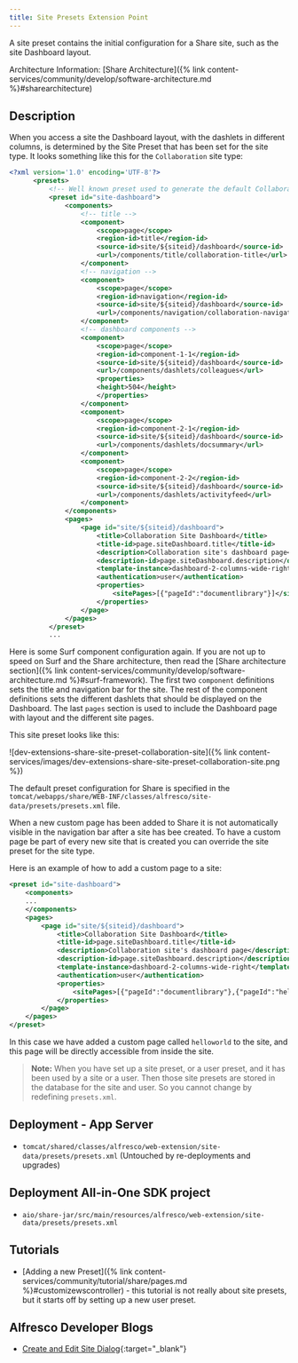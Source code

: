 ```yaml
---
title: Site Presets Extension Point
---
```


A site preset contains the initial configuration for a Share site, such as the site Dashboard layout.

Architecture Information: [Share Architecture]({% link content-services/community/develop/software-architecture.md %}#sharearchitecture)

## Description

When you access a site the Dashboard layout, with the dashlets in different columns, is determined by the Site Preset 
that has been set for the site type. It looks something like this for the `Collaboration` site type:

```xml
<?xml version='1.0' encoding='UTF-8'?>
      <presets>
          <!-- Well known preset used to generate the default Collaboration Site dashboard -->
          <preset id="site-dashboard">
              <components>         
                  <!-- title -->
                  <component>
                      <scope>page</scope>
                      <region-id>title</region-id>
                      <source-id>site/${siteid}/dashboard</source-id>
                      <url>/components/title/collaboration-title</url>
                  </component>
                  <!-- navigation -->
                  <component>
                      <scope>page</scope>
                      <region-id>navigation</region-id>
                      <source-id>site/${siteid}/dashboard</source-id>
                      <url>/components/navigation/collaboration-navigation</url>
                  </component>
                  <!-- dashboard components -->
                  <component>
                      <scope>page</scope>
                      <region-id>component-1-1</region-id>
                      <source-id>site/${siteid}/dashboard</source-id>
                      <url>/components/dashlets/colleagues</url>
                      <properties>
                      <height>504</height>
                      </properties>
                  </component>
                  <component>
                      <scope>page</scope>
                      <region-id>component-2-1</region-id>
                      <source-id>site/${siteid}/dashboard</source-id>
                      <url>/components/dashlets/docsummary</url>
                  </component>
                  <component>
                      <scope>page</scope>
                      <region-id>component-2-2</region-id>
                      <source-id>site/${siteid}/dashboard</source-id>
                      <url>/components/dashlets/activityfeed</url>
                  </component>
              </components>
              <pages>
                  <page id="site/${siteid}/dashboard">
                      <title>Collaboration Site Dashboard</title>
                      <title-id>page.siteDashboard.title</title-id>
                      <description>Collaboration site's dashboard page</description>
                      <description-id>page.siteDashboard.description</description-id>
                      <template-instance>dashboard-2-columns-wide-right</template-instance>
                      <authentication>user</authentication>
                      <properties>
                          <sitePages>[{"pageId":"documentlibrary"}]</sitePages>
                      </properties>
                  </page>
              </pages>
          </preset>
          ...    
```

Here is some Surf component configuration again. If you are not up to speed on Surf and the Share architecture, then 
read the [Share architecture section]({% link content-services/community/develop/software-architecture.md %}#surf-framework). 
The first two `component` definitions sets the title and navigation bar for the site. The rest of the component 
definitions sets the different dashlets that should be displayed on the Dashboard. The last `pages` section is used to 
include the Dashboard page with layout and the different site pages.

This site preset looks like this:

![dev-extensions-share-site-preset-collaboration-site]({% link content-services/images/dev-extensions-share-site-preset-collaboration-site.png %})

The default preset configuration for Share is specified in the `tomcat/webapps/share/WEB-INF/classes/alfresco/site-data/presets/presets.xml` file.

When a new custom page has been added to Share it is not automatically visible in the navigation bar after a site has 
bee created. To have a custom page be part of every new site that is created you can override the site preset for the site type.

Here is an example of how to add a custom page to a site:

```xml
<preset id="site-dashboard">
    <components>         
    ...
    </components>
    <pages>
        <page id="site/${siteid}/dashboard">
            <title>Collaboration Site Dashboard</title>
            <title-id>page.siteDashboard.title</title-id>
            <description>Collaboration site's dashboard page</description>
            <description-id>page.siteDashboard.description</description-id>
            <template-instance>dashboard-2-columns-wide-right</template-instance>
            <authentication>user</authentication>
            <properties>
                <sitePages>[{"pageId":"documentlibrary"},{"pageId":"helloworld"}]</sitePages>
            </properties>
        </page>
    </pages>
</preset>
```

In this case we have added a custom page called `helloworld` to the site, and this page will be directly accessible from inside the site.

>**Note:** When you have set up a site preset, or a user preset, and it has been used by a site or a user. Then those site presets are stored in the database for the site and user. So you cannot change by redefining `presets.xml`.

## Deployment - App Server

* `tomcat/shared/classes/alfresco/web-extension/site-data/presets/presets.xml` (Untouched by re-deployments and upgrades)

## Deployment All-in-One SDK project

* `aio/share-jar/src/main/resources/alfresco/web-extension/site-data/presets/presets.xml`

## Tutorials

* [Adding a new Preset]({% link content-services/community/tutorial/share/pages.md %}#customizewscontroller) - this tutorial is not really about site presets, but it starts off by setting up a new user preset.

## Alfresco Developer Blogs

* [Create and Edit Site Dialog](https://hub.alfresco.com/t5/alfresco-content-services-blog/create-and-edit-site-dialog-customization-with-aikau/ba-p/292994){:target="_blank"}
